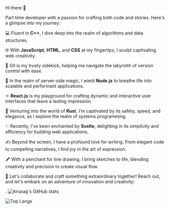  Hi there 👋




Part time developer with a passion for crafting both code and stories. Here's a glimpse into my journey:

💻 Fluent in **C++**, I dive deep into the realm of algorithms and data structures.

🌐 With **JavaScript**, **HTML**, and **CSS** at my fingertips, I sculpt captivating web creativity.

🔧 Git is my trusty sidekick, helping me navigate the labyrinth of version control with ease.

🌱 In the realm of server-side magic, I wield **Node.js** to breathe life into scalable and performant applications.

⚛️ **React.js** is my playground for crafting dynamic and interactive user interfaces that leave a lasting impression.

🦀 Venturing into the world of **Rust**, I'm captivated by its safety, speed, and elegance, as I explore the realm of systems programming.

✨ Recently, I've been enchanted by **Svelte**, delighting in its simplicity and efficiency for building web applications.

✍️ Beyond the screen, I have a profound love for writing. From elegant code to compelling narratives, I find joy in the art of expression.

🖋️ With a penchant for line drawing, I bring sketches to life, blending creativity and precision to create visual flow.

🌟 Let's collaborate and craft something extraordinary together! Reach out, and let's embark on an adventure of innovation and creativity:

.
![Anurag's GitHub stats](https://github-readme-stats.vercel.app/api?username=nadeemcv&show_icons=true&theme=transparent)

![Top Langs](https://github-readme-stats.vercel.app/api/top-langs/?username=nadeemcv&hide_progress=true)
